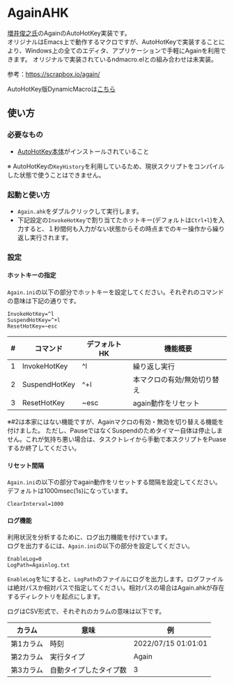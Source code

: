 # AgainAHK
[増井俊之氏](https://github.com/masui)のAgainのAutoHotKey実装です。<br/>
オリジナルはEmacs上で動作するマクロですが、AutoHotKeyで実装することにより、Windows上の全てのエディタ、アプリケーションで手軽にAgainを利用できます。
オリジナルで実装されているndmacro.elとの組み合わせは未実装。

参考：https://scrapbox.io/again/

AutoHotKey版DynamicMacroは[こちら](https://github.com/forestail/DynamicMacroAHK)


## 使い方
### 必要なもの
* [AutoHotKey本体](https://www.autohotkey.com/)がインストールされていること

※ AutoHotKeyの`KeyHistory`を利用しているため、現状スクリプトをコンパイルした状態で使うことはできません。

### 起動と使い方
* `Again.ahk`をダブルクリックして実行します。
* 下記設定の`InvokeHotKey`で割り当てたホットキー(デフォルトは`Ctrl+l`)を入力すると、１秒間何も入力がない状態からその時点までのキー操作から繰り返し実行されます。



### 設定

#### ホットキーの指定
`Again.ini`の以下の部分でホットキーを設定してください。それぞれのコマンドの意味は下記の通りです。
```
InvokeHotKey=^l
SuspendHotKey=^+l
ResetHotKey=~esc
```

| # | コマンド          | デフォルトHK | 機能概要                                 |
|---|-------------------|--------------|----------------------------------------|
| 1 | InvokeHotKey      | ^l           | 繰り返し実行                            |
| 2 | SuspendHotKey     | ^+l          | 本マクロの有効/無効切り替え              |
| 3 | ResetHotKey       | ~esc         | again動作をリセット                     |

※#2は本家にはない機能ですが、Againマクロの有効・無効を切り替える機能を付けました。
ただし、PauseではなくSuspendのためタイマー自体は停止しません。これが気持ち悪い場合は、タスクトレイから手動で本スクリプトをPuaseするか終了してください。

#### リセット間隔
`Again.ini`の以下の部分でagain動作をリセットする間隔を設定してください。デフォルトは1000msec(1s)になっています。
```
ClearInterval=1000
```

#### ログ機能
利用状況を分析するために、ログ出力機能を付けています。<br/>
ログを出力するには、`Again.ini`の以下の部分を設定してください。
```
EnableLog=0
LogPath=Againlog.txt
```

`EnableLog`を1にすると、`LogPath`のファイルにログを出力します。ログファイルは絶対パスか相対パスで指定してください。相対パスの場合はAgain.ahkが存在するディレクトリを起点にします。

ログはCSV形式で、それぞれのカラムの意味は以下です。

| カラム    | 意味                                        | 例                         |
|-----------|---------------------------------------------|----------------------------|
| 第1カラム | 時刻                                        | 2022/07/15 01:01:01        |
| 第2カラム | 実行タイプ                                  | Again                      |
| 第3カラム | 自動タイプしたタイプ数                       | 3                          |

